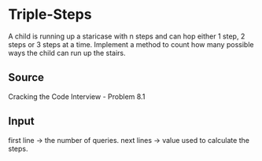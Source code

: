 # Triple-Steps #
A child is running up a staricase with n steps and can hop either 1 step, 2 steps or 3 steps at a time. Implement a method to count how many possible ways the child can run up the stairs.

## Source ##
Cracking the Code Interview - Problem 8.1

## Input ##
first line -> the number of queries.
next lines -> value used to calculate the steps.